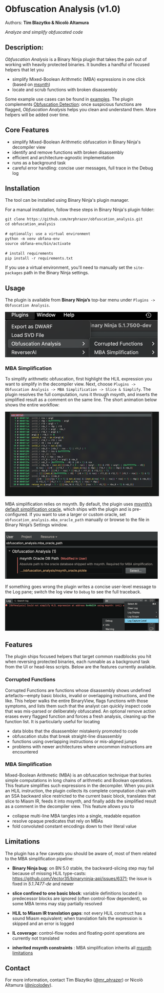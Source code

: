 # Obfuscation Analysis (v1.0)
Authors: **Tim Blazytko & Nicolò Altamura**

_Analyze and simplify obfuscated code_


## Description:

_Obfuscation Analysis_ is a Binary Ninja plugin that takes the pain out of working with heavily protected binaries.
It bundles a handful of focused helpers that let you

* simplify Mixed-Boolean Arithmetic (MBA) expressions in one click (based on [msynth](https://github.com/mrphrazer/msynth))
* locate and scrub functions with broken disassembly

Some example use cases can be found in [examples](./examples). The plugin complements [Obfuscation Detection](https://github.com/mrphrazer/obfuscation_detection/): once suspicious functions are flagged, _Obfuscation Analysis_ helps you clean and understand them. More helpers will be added over time.


## Core Features

* simplify Mixed-Boolean Arithmetic obfuscation in Binary Ninja's decompiler view
* identify and remove functions with broken disassembly
* efficient and architecture-agnostic implementation
* runs as a background task
* careful error handling: concise user messages, full trace in the Debug log


## Installation

The tool can be installed using Binary Ninja's plugin manager.

For a manual installation, follow these steps in Binary Ninja's plugin folder:

```
git clone https://github.com/mrphrazer/obfuscation_analysis.git
cd obfuscation_analysis

# optionally: use a virtual environment
python -m venv obfana-env
source obfana-env/bin/activate

# install requirements
pip install -r requirements.txt
```

If you use a virtual environment, you'll need to manually set the `site-packages` path in the Binary Ninja settings.


## Usage

The plugin is available from **Binary Ninja’s** top-bar menu under `Plugins -> Obfuscation Analysis`.

<p align="left">
<img alt="Plugin Menu" src="imgs/plugin_menu.png" width="500"/>
</p>


### MBA Simplification

To simplify arithmetic obfuscation, first highlight the HLIL expression you want to simplify in the decompiler view. Next, choose `Plugins -> Obfuscation Analysis -> MBA Simplification -> Slice & Simplify`. The plugin resolves the full computation, runs it through msynth, and inserts the simplified result as a comment on the same line. The short animation below shows the entire workflow:

<p align="left">
<img alt="MBA Simplification Workflow" src="imgs/mba_simplification_workflow.gif"/>
</p>

MBA simplification relies on msynth. By default, the plugin uses [msynth’s default simplification oracle](https://github.com/mrphrazer/msynth?tab=readme-ov-file#pre-computed-simplification-lookup-tables), which ships with the plugin and is pre-configured. If you want to use a larger or custom oracle, set `obfuscation_analysis.mba_oracle_path` manually or browse to the file in Binary Ninja’s Settings window.

<p align="left">
<img alt="Plugin Settings" src="imgs/plugin_settings.png" width="500"/>
</p>

If something goes wrong the plugin writes a concise user-level message to the Log pane; switch the log view to `Debug` to see the full traceback.

<p align="left">
<img alt="Log Output" src="imgs/log_output.png"/>
</p>


## Features

The plugin ships focused helpers that target common roadblocks you hit when reversing protected binaries, each runnable as a background task from the UI or head-less scripts. Below are the features currently available.


### Corrupted Functions

Corrupted Functions are functions whose disassembly shows undefined artefacts—empty basic blocks, invalid or overlapping instructions, and the like. This helper walks the entire BinaryView, flags functions with those symptoms, and lists them such that the analyst can quickly inspect code that was mis-parsed or deliberately obfuscated. An optional remove action erases every flagged function and forces a fresh analysis, cleaning up the function list. It is particularly useful for locating

* data blobs that the disassembler mistakenly promoted to code
* obfuscation stubs that break straight-line disassembly
* functions using overlapping instructions or mis-aligned jumps
* problems with newer architectures where uncommon instructions are encountered


### MBA Simplification

Mixed-Boolean Arithmetic (MBA) is an obfuscation technique that buries simple computations in long chains of arithmetic and Boolean operations. This feature simplifies such expressions in the decompiler. When you pick an HLIL instruction, the plugin collects its complete computation chain with an SSA backward slice restricted to the current basic block, translates that slice to Miasm IR, feeds it into msynth, and finally adds the simplified result as a comment in the decompiler view. This feature allows you to

* collapse multi-line MBA tangles into a single, readable equation
* resolve opaque predicates that rely on MBAs
* fold convoluted constant encodings down to their literal value


## Limitations

The plugin has a few caveats you should be aware of, most of them related to the MBA simplification pipeline:

* **Binary Ninja bug**: on BN 5.0 stable, the backward-slicing step may fail because of missing HLIL type-casts: https://github.com/Vector35/binaryninja-api/issues/6371; the issue is fixed in *5.1.7477-de* and newer

* **slice confined to one basic block**: variable definitions located in predecessor blocks are ignored (often control-flow dependent), so some MBA terms may stay partially resolved

* **HLIL to Miasm IR translation gaps**: not every HLIL construct has a sound Miasm equivalent; when translation fails the expression is skipped and an error is logged

* **IL coverage**: control-flow nodes and floating-point operations are currently not translated

* **inherited msynth constraints** : MBA simplification inherits all [msynth limitations](https://github.com/mrphrazer/msynth/blob/main/README.md#limitations-and-future-work)


## Contact

For more information, contact Tim Blazytko ([@mr_phrazer](https://x.com/mr_phrazer)) or Nicolò Altamura ([@nicolodev](https://x.com/nicolodev)).
